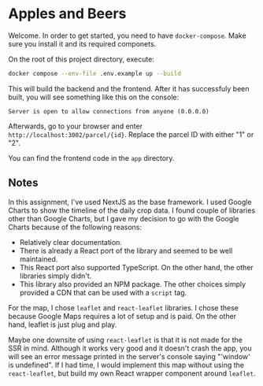 # Apples and Beers

Welcome. In order to get started, you need to have `docker-compose`. Make sure you install it and its required componets.

On the root of this project directory, execute:

```sh
docker compose --env-file .env.example up --build
```

This will build the backend and the frontend. After it has successfuly been built, you will see something like this on the console:

```
Server is open to allow connections from anyone (0.0.0.0)
```

Afterwards, go to your browser and enter `http://localhost:3002/parcel/{id}`. Replace the parcel ID with either "1" or "2".

You can find the frontend code in the `app` directory.

## Notes

In this assignment, I've used NextJS as the base framework. I used Google Charts to show the timeline of the daily crop data. I found couple of libraries other than Google Charts, but I gave my decision to go with the Google Charts because of the following reasons:

- Relatively clear documentation.
- There is already a React port of the library and seemed to be well maintained.
- This React port also supported TypeScript. On the other hand, the other libraries simply didn't.
- This library also provided an NPM package. The other choices simply provided a CDN that can be used with a `script` tag.

For the map, I chose `leaflet` and `react-leaflet` libraries. I chose these because Google Maps requires a lot of setup and is paid. On the other hand, leaflet is just plug and play.

Maybe one downsite of using `react-leaflet` is that it is not made for the SSR in mind. Although it works very good and it doesn't crash the app, you will see an error message printed in the server's console saying "'window' is undefined". If I had time, I would implement this map without using the `react-leaflet`, but build my own React wrapper component around `leaflet`.
